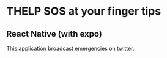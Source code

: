 # THELP SOS at your finger tips

## React Native (with expo)

This application broadcast emergencies on twitter. 
